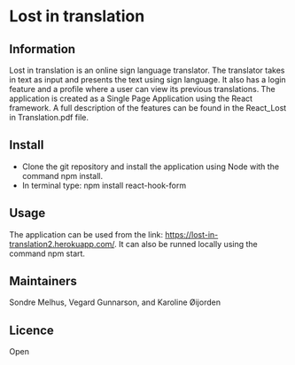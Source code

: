 # Lost in translation

## Information
Lost in translation is an online sign language translator. The translator takes in text as input and presents the text using sign language. It also has a login feature and a profile where a user can view its previous translations. The application is created as a Single Page Application using the React framework. A full description of the features can be found in the React_Lost in Translation.pdf file. 

## Install
- Clone the git repository and install the application using Node with the command npm install. 
- In terminal type: npm install react-hook-form

## Usage
The application can be used from the link: https://lost-in-translation2.herokuapp.com/. It can also be runned locally using the command npm start.

## Maintainers
Sondre Melhus, Vegard Gunnarson, and Karoline Øijorden

## Licence
Open
